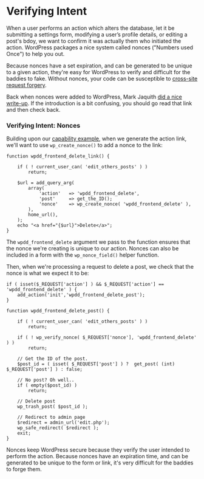 Verifying Intent
================

When a user performs an action which alters the database, let it be submitting a settings form, modifying a user’s profile details, or editing a post's bdoy, we want to confirm it was actually them who initiated the action. WordPress packages a nice system called nonces ("Numbers used Once") to help you out.

Because nonces have a set expiration, and can be generated to be unique to a given action, they're easy for WordPress to verify and difficult for the baddies to fake. Without nonces, your code can be susceptible to [cross-site request forgery](http://en.wikipedia.org/wiki/Cross-site_request_forgery).

Back when nonces were added to WordPress, Mark Jaquith [did a nice write-up](http://markjaquith.wordpress.com/2006/06/02/wordpress-203-nonces/). If the introduction is a bit confusing, you should go read that link and then check back.

### Verifying Intent: Nonces

Building upon our [capability example](checking-capabilities.md), when we generate the action link, we'll want to use `wp_create_nonce()` to add a nonce to the link:

```
function wpdd_frontend_delete_link() {

	if ( ! current_user_can( 'edit_others_posts' ) )
		return;

	$url = add_query_arg(
		array(
			'action'   => 'wpdd_frontend_delete',
			'post'     => get_the_ID();
			'nonce'    => wp_create_nonce( 'wpdd_frontend_delete' ),
		),
		home_url(),
	);
	echo "<a href="{$url}">Delete</a>";
}
```

The `wpdd_frontend_delete` argument we pass to the function ensures that the nonce we're creating is unique to our action. Nonces can also be included in a form with the `wp_nonce_field()` helper function.

Then, when we're processing a request to delete a post, we check that the nonce is what we expect it to be:

```
if ( isset($_REQUEST['action'] ) && $_REQUEST['action'] == 'wpdd_frontend_delete' ) {
	add_action('init','wpdd_frontend_delete_post');
}

function wpdd_frontend_delete_post() {

	if ( ! current_user_can( 'edit_others_posts' ) )
		return;

	if ( ! wp_verify_nonce( $_REQUEST['nonce'], 'wpdd_frontend_delete' ) )
		return;

	// Get the ID of the post.
	$post_id = ( isset( $_REQUEST['post'] ) ?  get_post( (int) $_REQUEST['post'] ) : false;

	// No post? Oh well..
	if ( empty($post_id) )
		return;

	// Delete post
	wp_trash_post( $post_id );

	// Redirect to admin page
	$redirect = admin_url('edit.php');
	wp_safe_redirect( $redirect );
	exit;
}
```

Nonces keep WordPress secure because they verify the user intended to perform the action. Because nonces have an expiration time, and can be generated to be unique to the form or link, it's very difficult for the baddies to forge them.

